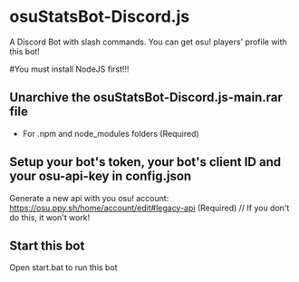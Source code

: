 # osuStatsBot-Discord.js
A Discord Bot with slash commands. You can get osu! players' profile with this bot!

#You must install NodeJS first!!!

## Unarchive the osuStatsBot-Discord.js-main.rar file
- For .npm and node_modules folders (Required)

## Setup your bot's token, your bot's client ID and your osu-api-key in config.json
Generate a new api with you osu! account: https://osu.ppy.sh/home/account/edit#legacy-api (Required)
// If you don't do this, it won't work!

## Start this bot
Open start.bat to run this bot
